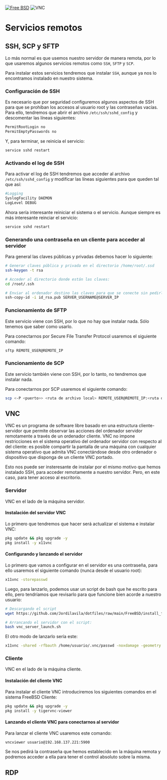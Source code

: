 [![Free BSD](https://img.shields.io/badge/FreeBSD-EE0000?style=for-the-badge&logo=freebsd&logoColor=white)](FreeBSD.md)
![VNC](https://img.shields.io/badge/vnc-0175C2?style=for-the-badge&logo=vnc&logoColor=white)

# Servicios remotos

## SSH, SCP y SFTP

Lo más normal es que usemos nuestro servidor de manera remota, por lo que usaremos algunos servicios remotos como ```SSH```, ```SFTP``` y ```SCP```.

Para instalar estos servicios tendremos que instalar ```SSH```, aunque ya nos lo encontramos instalado en nuestro sistema.

### Configuración de SSH

Es necesario que por seguridad configuremos algunos aspectos de SSH para que se prohiban los accesos al usuario root y las contraseñas vacías. Para ello, tendremos que abrir el archivo ```/etc/ssh/sshd_config``` y descomentar las líneas siguientes:

```bash 
PermitRootLogin no
PermitEmptyPasswords no
```

Y, para terminar, se reinicia el servicio: 

```bash
service sshd restart
```

### Activando el log de SSH

Para activar el log de SSH tendremos que acceder al archivo ```/etc/ssh/sshd_config``` y modificar las líneas siguientes para que queden tal que así:

```bash
#Logging
SyslogFacility DAEMON
LogLevel DEBUG
```

Ahora sería interesante reiniciar el sistema o el servicio. Aunque siempre es más interesante reinciar el servicio:

```bash 
service sshd restart
```

### Generando una contraseña en un cliente para acceder al servidor

Para general las claves públicas y privadas debemos hacer lo siguiente:

```bash
# Generar claves pública y privada en el directorio /home/root/.ssd
ssh-keygen -t rsa

# Acceder al directorio donde están las claves:
cd /root/.ssh

# Enviar al ordenador destino las claves para que se conecte sin pedirle la contraseña.
ssh-copy-id -i id_rsa.pub SERVER_USERNAME@SERVER_IP
```

### Funcionamiento de SFTP

Este servicio viene con SSH, por lo que no hay que instalar nada. Sólo tenemos que saber como usarlo.

Para conectarnos por Secure File Transfer Protocol usaremos el siguiente comando:

```bash
sftp REMOTE_USER@REMOTE_IP
```

### Funcionamiento de SCP

Este servicio también viene con SSH, por lo tanto, no tendremos que instalar nada.

Para conectarnos por SCP usaremos el siguiente comando:

```bash
scp <-P <puerto>> <ruta de archivo local> REMOTE_USER@REMOTE_IP:<ruta destino>
```

## VNC

VNC es un programa de software libre basado en una estructura cliente-servidor que permite observar las acciones del ordenador servidor remotamente a través de un ordenador cliente. VNC no impone restricciones en el sistema operativo del ordenador servidor con respecto al del cliente: es posible compartir la pantalla de una máquina con cualquier sistema operativo que admita VNC conectándose desde otro ordenador o dispositivo que disponga de un cliente VNC portado.

Esto nos puede ser insteresante de instalar por el mismo motivo que hemos instalado SSH, para acceder remotamente a nuestro servidor. Pero, en este caso, para tener acceso al escritorio.

### Servidor

VNC en el lado de la máquina servidor.

#### Instalación del servidor VNC

Lo primero que tendremos que hacer será actualizar el sistema e instalar VNC:

```bash
pkg update && pkg upgrade -y
pkg install -y x11vnc
```

#### Configurando y lanzando el servidor

Lo primero que vamos a configurar en el servidor es una contraseña, para ello usaremos el siguiente comando (nunca desde el usuario root):

```bash
x11vnc -storepasswd
```

Luego, para lanzarlo, podemos usar un script de bash que he escrito para ello, pero tendríamos que revisarlo para que funcione bien acorde a nuestro usuario:

```bash
# Descargando el script
wget https://github.com/Jordilavila/dotfiles/raw/main/FreeBSD/install_files/vnc_server_launch.sh

# Arrancando el servidor con el script:
bash vnc_server_launch.sh
```

El otro modo de lanzarlo sería este:

```bash
x11vnc -shared -rfbauth /home/usuario/.vnc/passwd -noxdamage -geometry 1024x768
```

### Cliente

VNC en el lado de la máquina cliente.

#### Instalación del cliente VNC

Para instalar el cliente VNC introduciremos los siguientes comandos en el sistema FreeBSD Cliente:

```bash
pkg update && pkg upgrade -y
pkg install -y tigervnc-viewer
```

#### Lanzando el cliente VNC para conectarnos al servidor

Para lanzar el cliente VNC usaremos este comando:

```bash
vncviewer usuario@192.168.137.221:5900
```

Se nos pedirá la contraseña que hemos establecido en la máquina remota y podremos acceder a ella para tener el control absoluto sobre la misma. 

## RDP